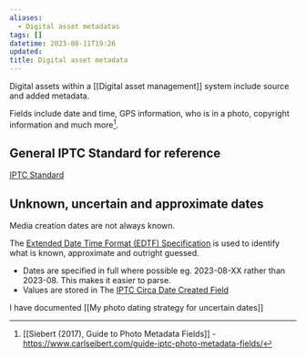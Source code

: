 ```yaml
---
aliases:
  - Digital asset metadatas
tags: []
datetime: 2023-08-11T19:26
updated: 
title: Digital asset metadata
---
```

Digital assets within a [[Digital asset management]] system include source and added metadata.

Fields include date and time, GPS information, who is in a photo, copyright information and much more[^1].

## General IPTC Standard for reference
[IPTC Standard](https://www.iptc.org/standards/photo-metadata/iptc-standard/)

## Unknown, uncertain and approximate dates
Media creation dates are not always known.

The [Extended Date Time Format (EDTF) Specification](https://www.loc.gov/standards/datetime/) is used to identify what is known, approximate and outright guessed.
- Dates are specified in full where possible eg. 2023-08-XX rather than 2023-08. This makes it easier to parse.
- Values are stored in The [IPTC Circa Date Created Field](https://iptc.org/std/photometadata/specification/IPTC-PhotoMetadata#circa-date-created)

I have documented [[My photo dating strategy for uncertain dates]]

[^1]: [[Siebert (2017), Guide to Photo Metadata Fields]] - https://www.carlseibert.com/guide-iptc-photo-metadata-fields/